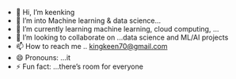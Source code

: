 - 👋 Hi, I’m keenking
- 👀 I’m into Machine learning & data science...
- 🌱 I’m currently learning machine learning, cloud computing, ...
- 💞️ I’m looking to collaborate on ...data science and ML/AI projects
- 📫 How to reach me .. kingkeen70@gmail.com
- 😄 Pronouns: ...it
- ⚡ Fun fact: ...there’s room for everyone

<!---
 Let's talk data, let's talk models 😅
--->
